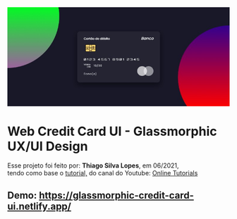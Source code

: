 <!---->
<div align="center">
<img src="./ReadMeFiles/app.jpg" align="center">
</div>

# Web Credit Card UI - Glassmorphic UX/UI Design

<p>Esse projeto foi feito por: <strong>Thiago Silva Lopes</strong>, em 06/2021,</br>
tendo como base o <a href="https://www.youtube.com/watch?v=XeX1vsaufF0">tutorial,</a> do canal do Youtube: 
<a href=https://www.youtube.com/channel/UCbwXnUipZsLfUckBPsC7Jog>Online Tutorials</a>

## Demo: https://glassmorphic-credit-card-ui.netlify.app/
